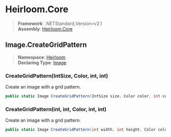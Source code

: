 # Heirloom.Core

> **Framework**: .NETStandard,Version=v2.1  
> **Assembly**: [Heirloom.Core][0]  

## Image.CreateGridPattern

> **Namespace**: [Heirloom][0]  
> **Declaring Type**: [Image][1]  

### CreateGridPattern(IntSize, Color, int, int)

Create an image with a grid pattern.

```cs
public static Image CreateGridPattern(IntSize size, Color color, int cellSize, int borderWidth = 1)
```

### CreateGridPattern(int, int, Color, int, int)

Create an image with a grid pattern.

```cs
public static Image CreateGridPattern(int width, int height, Color color, int cellSize, int borderWidth = 1)
```

[0]: ../../../Heirloom.Core.md
[1]: ../Image.md
